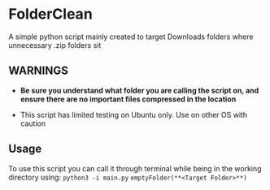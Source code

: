 # FolderClean

A simple python script mainly created to target Downloads folders where unnecessary .zip folders sit

## WARNINGS

* **Be sure you understand what folder you are calling the script on, and ensure there are no important files compressed in the location**

* This script has limited testing on Ubuntu only. Use on other OS with caution

## Usage
To use this script you can call it through terminal while being in the working directory using:
``python3 -i main.py``
``emptyFolder(**<Target Folder>**)``

